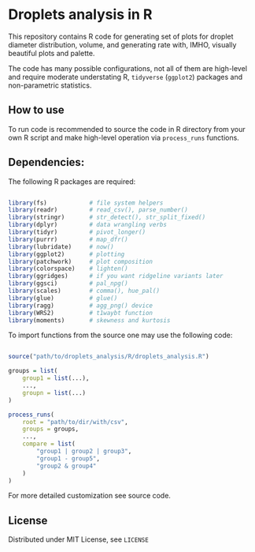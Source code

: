 # Droplets analysis in R

This repository contains R code for generating set of plots for droplet diameter distribution, volume, and generating rate with, IMHO, visually beautiful plots and palette.

The code has many possible configurations, not all of them are high-level and require moderate understating R, `tidyverse` (`ggplot2`) packages and non-parametric statistics.

## How to use

To run code is recommended to source the code in R directory from your own R script and make high-level operation via `process_runs` functions.

## Dependencies:

The following R packages are required:

```R

library(fs)            # file system helpers
library(readr)         # read_csv(), parse_number()
library(stringr)       # str_detect(), str_split_fixed()
library(dplyr)         # data wrangling verbs
library(tidyr)         # pivot_longer()
library(purrr)         # map_dfr()
library(lubridate)     # now()
library(ggplot2)       # plotting
library(patchwork)     # plot composition
library(colorspace)    # lighten()
library(ggridges)      # if you want ridgeline variants later
library(ggsci)         # pal_npg()
library(scales)        # comma(), hue_pal()
library(glue)          # glue()
library(ragg)          # agg_png() device
library(WRS2)          # t1waybt function
library(moments)       # skewness and kurtosis
```

To import functions from the source one may use the following code:

```R

source("path/to/droplets_analysis/R/droplets_analysis.R")

groups = list(
    group1 = list(...),
    ...,
    groupn = list(...)
)

process_runs(
    root = "path/to/dir/with/csv",
    groups = groups,
    ...,
    compare = list(
        "group1 | group2 | group3",
        "group1 - group5",
        "group2 & group4"
    )
)

```

For more detailed customization see source code.

## License

Distributed under MIT License, see `LICENSE`
